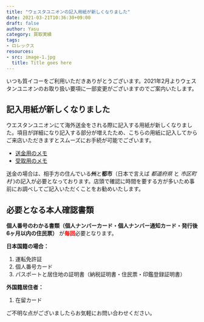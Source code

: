 ```yaml
---
title: "ウェスタユニオンの記入用紙が新しくなりました"
date: 2021-03-21T10:36:30+09:00
draft: false
author: Yasu
category: 買取実績
tags:
- ロレックス
resources:
- src: image-1.jpg
  title: Title goes here
---
```

いつも質イコーをご利用いただきありがとうございます。2021年2月よりウェスタンユニオンのお取り扱い要項に一部変更がございますのでご案内いたします。

## 記入用紙が新しくなりました

ウエスタンユニオンにて海外送金をされる際に記入する用紙が新しくなりました。項目が詳細になり記入する部分が増えたため、こちらの用紙に記入してからご来店いただきますとスムーズにお手続が可能でございます。

- [送金用のメモ](/wu-memo-send.pdf)
- [受取用のメモ](/wu-memo-recv.pdf)

送金の場合は、相手方の住んでいる**州**と**都市**（日本で言えば *都道府県* と *市区町村* )の記入が必要となっております。店頭で確認に時間を要する方が多いため事前にお調べしてご記入いただくことをお勧めいたします。

## 必要となる本人確認書類

**個人番号のわかる書類（個人ナンバーカード・個人ナンバー通知カード・発行後6ヶ月以内の住民票）** が<FONT COLOR=RED><STRONG>毎回</STRONG></FONT>必要となります。

**日本国籍の場合：**
  1. 運転免許証
  2. 個人番号カード
  3. パスポートと居住地の証明書（納税証明書・住民票・印鑑登録証明書）

**外国籍居住者：**
  1. 在留カード

ご不明な点がございましたらお気軽にお問い合わせください。